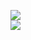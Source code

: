 [![](https://img.shields.io/badge/Made%20With-Github%20Spray-lightgrey.svg?style=for-the-badge&logo=github)](https://github.com/Annihil/github-spray#5052)  
[![](https://i.imgur.com/2DrTn0Z.gif)](https://github.com/Annihil/github-spray)